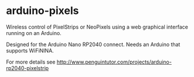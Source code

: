 # arduino-pixels
Wireless control of PixelStrips or NeoPixels using a web graphical interface running on an Arduino.

Designed for the Arduino Nano RP2040 connect.
Needs an Arduino that supports WiFiNINA. 

For more details see <http://www.penguintutor.com/projects/arduino-rp2040-pixelstrip> 
